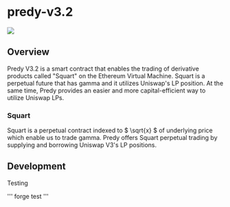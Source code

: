 predy-v3.2
=====

![](https://github.com/predyprotocol/sqrt-contracts/workflows/test/badge.svg)

## Overview

Predy V3.2 is a smart contract that enables the trading of derivative products called "Squart" on the Ethereum Virtual Machine. Squart is a perpetual future that has gamma and it utilizes Uniswap's LP position. At the same time, Predy provides an easier and more capital-efficient way to utilize Uniswap LPs.

### Squart

Squart is a perpetual contract indexed to $ \sqrt{x} $ of underlying price which enable us to trade gamma.
Predy offers Squart perpetual trading by supplying and borrowing Uniswap V3's LP positions.

## Development

Testing

'''
forge test
'''
